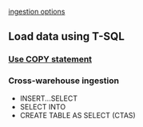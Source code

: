 [ingestion options](https://learn.microsoft.com/en-us/fabric/data-warehouse/ingest-data#data-ingestion-options)

## Load data using T-SQL

### [Use COPY statement](https://learn.microsoft.com/en-us/sql/t-sql/statements/copy-into-transact-sql)
### Cross-warehouse ingestion
- INSERT...SELECT
- SELECT INTO
- CREATE TABLE AS SELECT (CTAS) 
